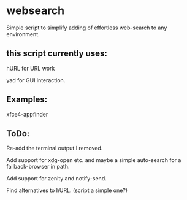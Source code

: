 # websearch
Simple script to simplify adding of effortless web-search to any environment.

## this script currently uses:
hURL for URL work

yad for GUI interaction.

## Examples:
xfce4-appfinder

## ToDo:
Re-add the terminal output I removed.

Add support for xdg-open etc. and maybe a simple auto-search for a fallback-browser in path. 

Add support for zenity and notify-send.

Find alternatives to hURL. (script a simple one?)

